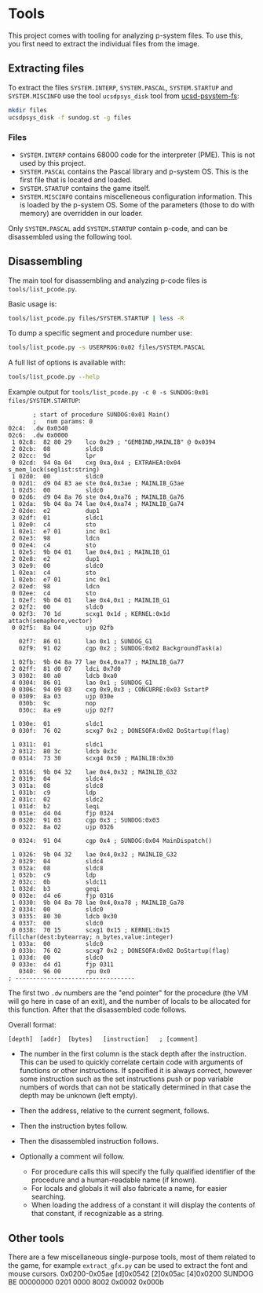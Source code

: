 Tools
===========

This project comes with tooling for analyzing p-system files. To use this, you
first need to extract the individual files from the image.

Extracting files
-------------------

To extract the files `SYSTEM.INTERP`, `SYSTEM.PASCAL`, `SYSTEM.STARTUP` and
`SYSTEM.MISCINFO` use the tool `ucsdpsys_disk` tool from
[ucsd-psystem-fs](http://ucsd-psystem-fs.sourceforge.net/):

```bash
mkdir files
ucsdpsys_disk -f sundog.st -g files
```

### Files

- `SYSTEM.INTERP` contains 68000 code for the interpreter (PME). This is not used
  by this project.
- `SYSTEM.PASCAL` contains the Pascal library and p-system OS. This is the first
  file that is located and loaded.
- `SYSTEM.STARTUP` contains the game itself.
- `SYSTEM.MISCINFO` contains miscelleneous configuration information. This is loaded
  by the p-system OS. Some of the parameters (those to do with memory) are overridden
  in our loader.

Only `SYSTEM.PASCAL` add `SYSTEM.STARTUP` contain p-code, and can be disassembled using
the following tool.

Disassembling
---------------

The main tool for disassembling and analyzing p-code files is `tools/list_pcode.py`.

Basic usage is:

```bash
tools/list_pcode.py files/SYSTEM.STARTUP | less -R
```

To dump a specific segment and procedure number use:

```bash
tools/list_pcode.py -s USERPROG:0x02 files/SYSTEM.PASCAL
```

A full list of options is available with:

```bash
tools/list_pcode.py --help
```

Example output for `tools/list_pcode.py -c 0 -s SUNDOG:0x01 files/SYSTEM.STARTUP`:
```
       ; start of procedure SUNDOG:0x01 Main()
       ;   num params: 0
02c4:  .dw 0x0340
02c6:  .dw 0x0000
 1 02c8:  82 80 29    lco 0x29 ; "GEMBIND,MAINLIB" @ 0x0394
 2 02cb:  08          sldc8 
 2 02cc:  9d          lpr 
 0 02cd:  94 0a 04    cxg 0xa,0x4 ; EXTRAHEA:0x04 s_mem_lock(seglist:string)
 1 02d0:  00          sldc0 
 0 02d1:  d9 04 83 ae ste 0x4,0x3ae ; MAINLIB_G3ae
 1 02d5:  00          sldc0 
 0 02d6:  d9 04 8a 76 ste 0x4,0xa76 ; MAINLIB_Ga76
 1 02da:  9b 04 8a 74 lae 0x4,0xa74 ; MAINLIB_Ga74
 2 02de:  e2          dup1 
 3 02df:  01          sldc1 
 1 02e0:  c4          sto 
 1 02e1:  e7 01       inc 0x1
 2 02e3:  98          ldcn 
 0 02e4:  c4          sto 
 1 02e5:  9b 04 01    lae 0x4,0x1 ; MAINLIB_G1
 2 02e8:  e2          dup1 
 3 02e9:  00          sldc0 
 1 02ea:  c4          sto 
 1 02eb:  e7 01       inc 0x1
 2 02ed:  98          ldcn 
 0 02ee:  c4          sto 
 1 02ef:  9b 04 01    lae 0x4,0x1 ; MAINLIB_G1
 2 02f2:  00          sldc0 
 0 02f3:  70 1d       scxg1 0x1d ; KERNEL:0x1d attach(semaphore,vector)
 0 02f5:  8a 04       ujp 02fb

   02f7:  86 01       lao 0x1 ; SUNDOG_G1
   02f9:  91 02       cgp 0x2 ; SUNDOG:0x02 BackgroundTask(a)

 1 02fb:  9b 04 8a 77 lae 0x4,0xa77 ; MAINLIB_Ga77
 2 02ff:  81 d0 07    ldci 0x7d0
 3 0302:  80 a0       ldcb 0xa0
 4 0304:  86 01       lao 0x1 ; SUNDOG_G1
 0 0306:  94 09 03    cxg 0x9,0x3 ; CONCURRE:0x03 SstartP
 0 0309:  8a 03       ujp 030e
   030b:  9c          nop 
   030c:  8a e9       ujp 02f7

 1 030e:  01          sldc1 
 0 030f:  76 02       scxg7 0x2 ; DONESOFA:0x02 DoStartup(flag)

 1 0311:  01          sldc1 
 2 0312:  80 3c       ldcb 0x3c
 0 0314:  73 30       scxg4 0x30 ; MAINLIB:0x30

 1 0316:  9b 04 32    lae 0x4,0x32 ; MAINLIB_G32
 2 0319:  04          sldc4 
 3 031a:  08          sldc8 
 1 031b:  c9          ldp 
 2 031c:  02          sldc2 
 1 031d:  b2          leqi 
 0 031e:  d4 04       fjp 0324
 0 0320:  91 03       cgp 0x3 ; SUNDOG:0x03
 0 0322:  8a 02       ujp 0326

 0 0324:  91 04       cgp 0x4 ; SUNDOG:0x04 MainDispatch()

 1 0326:  9b 04 32    lae 0x4,0x32 ; MAINLIB_G32
 2 0329:  04          sldc4 
 3 032a:  08          sldc8 
 1 032b:  c9          ldp 
 2 032c:  0b          sldc11 
 1 032d:  b3          geqi 
 0 032e:  d4 e6       fjp 0316
 1 0330:  9b 04 8a 78 lae 0x4,0xa78 ; MAINLIB_Ga78
 2 0334:  00          sldc0 
 3 0335:  80 30       ldcb 0x30
 4 0337:  00          sldc0 
 0 0338:  70 15       scxg1 0x15 ; KERNEL:0x15 fillchar(dest:bytearray; n_bytes,value:integer)
 1 033a:  00          sldc0 
 0 033b:  76 02       scxg7 0x2 ; DONESOFA:0x02 DoStartup(flag)
 1 033d:  00          sldc0 
 0 033e:  d4 d1       fjp 0311
   0340:  96 00       rpu 0x0
; ----------------------------------
```

The first two `.dw` numbers are the "end pointer" for the procedure (the VM will go here in case of an exit),
and the number of locals to be allocated for this function. After that the disassembled code follows.

Overall format:

```
[depth]  [addr]  [bytes]   [instruction]   ; [comment]
```

- The number in the first column is the stack depth after the instruction. This
  can be used to quickly correlate certain code with arguments of functions or
  other instructions. If specified it is always correct, however some
  instruction such as the set instructions push or pop variable numbers of
  words that can not be statically determined in that case the depth may be
  unknown (left empty).

- Then the address, relative to the current segment, follows.

- Then the instruction bytes follow.

- Then the disassembled instruction follows.

- Optionally a comment wil follow.
  - For procedure calls this will specify the
  fully qualified identifier of the procedure and a human-readable name (if known).
  - For locals and globals it will also fabricate a name, for easier searching.
  - When loading the address of a constant it will display the contents of that constant,
  if recognizable as a string.

Other tools
-------------

There are a few miscellaneous single-purpose tools, most of them related to the
game, for example `extract_gfx.py` can be used to extract the font and mouse
cursors.
0x0200-0x05ae [d]0x0542 [2]0x05ac [4]0x0200 SUNDOG   BE 00000000 0201 0000 8002 0x0002 0x000b
